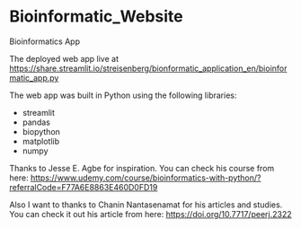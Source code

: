 # Bioinformatic_Website
 Bioinformatics App

The deployed web app live at https://share.streamlit.io/streisenberg/bionformatic_application_en/bioinformatic_app.py

The web app was built in Python using the following libraries:
- streamlit
- pandas
- biopython
- matplotlib
- numpy

Thanks to Jesse E. Agbe for inspiration. You can check his course from here: https://www.udemy.com/course/bioinformatics-with-python/?referralCode=F77A6E8863E460D0FD19

Also I want to thanks to Chanin Nantasenamat for his articles and studies. You can check it out his article from here: https://doi.org/10.7717/peerj.2322
